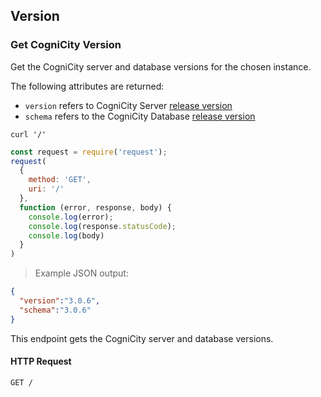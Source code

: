 ## Version

### Get CogniCity Version

Get the CogniCity server and database versions for the chosen instance.

The following attributes are returned:

- `version` refers to CogniCity Server [release version](https://github.com/urbanriskmap/cognicity-server/releases)
- `schema` refers to the CogniCity Database [release version](https://github.com/urbanriskmap/cognicity-schema/releases)

```shell
curl '/'
```

```javascript
const request = require('request');
request(
  {
    method: 'GET',
    uri: '/'
  },
  function (error, response, body) {
    console.log(error);
    console.log(response.statusCode);
    console.log(body)
  }
)
```

> Example JSON output:

```json
{
  "version":"3.0.6",
  "schema":"3.0.6"
}
```

This endpoint gets the CogniCity server and database versions.

#### HTTP Request

`GET /`
